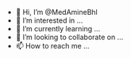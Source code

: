 - 👋 Hi, I’m @MedAmineBhl
- 👀 I’m interested in ...
- 🌱 I’m currently learning ...
- 💞️ I’m looking to collaborate on ...
- 📫 How to reach me ...

<!---
MedAmineBhl/MedAmineBhl is a ✨ special ✨ repository because its `README.md` (this file) appears on your GitHub profile.
You can click the Preview link to take a look at your changes.
--->
